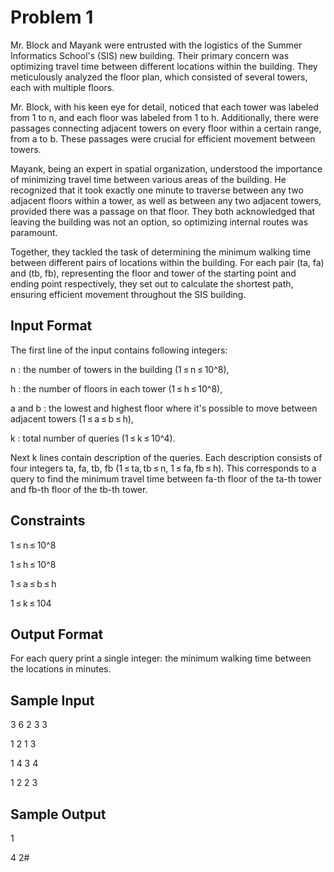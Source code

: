 # Problem 1

Mr. Block and Mayank were entrusted with the logistics of the Summer Informatics School's (SIS) new building. Their primary concern was optimizing travel time between different locations within the building. They meticulously analyzed the floor plan, which consisted of several towers, each with multiple floors.

Mr. Block, with his keen eye for detail, noticed that each tower was labeled from 1 to n, and each floor was labeled from 1 to h. Additionally, there were passages connecting adjacent towers on every floor within a certain range, from a to b. These passages were crucial for efficient movement between towers.

Mayank, being an expert in spatial organization, understood the importance of minimizing travel time between various areas of the building. He recognized that it took exactly one minute to traverse between any two adjacent floors within a tower, as well as between any two adjacent towers, provided there was a passage on that floor. They both acknowledged that leaving the building was not an option, so optimizing internal routes was paramount.

Together, they tackled the task of determining the minimum walking time between different pairs of locations within the building. For each pair (ta, fa) and (tb, fb), representing the floor and tower of the starting point and ending point respectively, they set out to calculate the shortest path, ensuring efficient movement throughout the SIS building.

## Input Format

The first line of the input contains following integers:

n : the number of towers in the building (1 ≤ n ≤ 10^8),

h : the number of floors in each tower (1 ≤ h ≤ 10^8),

a and b : the lowest and highest floor where it's possible to move between adjacent towers (1 ≤ a ≤ b ≤ h),

k : total number of queries (1 ≤ k ≤ 10^4).

Next k lines contain description of the queries. Each description consists of four integers ta, fa, tb, fb (1 ≤ ta, tb ≤ n, 1 ≤ fa, fb ≤ h). This corresponds to a query to find the minimum travel time between fa-th floor of the ta-th tower and fb-th floor of the tb-th tower.

## Constraints

1 ≤ n ≤ 10^8

1 ≤ h ≤ 10^8

1 ≤ a ≤ b ≤ h

1 ≤ k ≤ 104

## Output Format

For each query print a single integer: the minimum walking time between the locations in minutes.

## Sample Input

3 6 2 3 3

1 2 1 3

1 4 3 4

1 2 2 3

## Sample Output

1

4
2#

